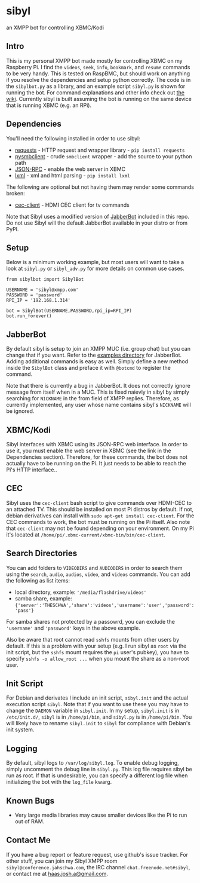# sibyl
an XMPP bot for controlling XBMC/Kodi

## Intro
This is my personal XMPP bot made mostly for controlling XBMC on my Raspberry Pi. I find the `videos`, `seek`, `info`, `bookmark`, and `resume` commands to be very handy. This is tested on RaspBMC, but should work on anything if you resolve the dependencies and setup python correctly. The code is in the `sibylbot.py` as a library, and an example script `sibyl.py` is shown for running the bot. For command explanations and other info check out [the wiki][1]. Currently sibyl is built assuming the bot is running on the same device that is running XBMC (e.g. an RPi).

## Dependencies
You'll need the following installed in order to use sibyl:
 - [requests][3] - HTTP request and wrapper library - `pip install requests`
 - [pysmbclient][4] - crude `smbclient` wrapper - add the source to your python path
 - [JSON-RPC][6] - enable the web server in XBMC
 - [lxml][9] - xml and html parsing - `pip install lxml`

The following are optional but not having them may render some commands broken:
 - [cec-client][5] - HDMI CEC client for tv commands

Note that Sibyl uses a modified version of [JabberBot][2] included in this repo. Do not use Sibyl will the default JabberBot available in your distro or from PyPI.

## Setup
Below is a minimum working example, but most users will want to take a look at `sibyl.py` or `sibyl_adv.py` for more details on common use cases.

```
from sibylbot import SibylBot

USERNAME = 'sibyl@xmpp.com'
PASSWORD = 'password'
RPI_IP = '192.168.1.314'

bot = SibylBot(USERNAME,PASSWORD,rpi_ip=RPI_IP)
bot.run_forever()
```

## JabberBot
By default sibyl is setup to join an XMPP MUC (i.e. group chat) but you can change that if you want. Refer to the [examples directory][7] for JabberBot. Adding additional commands is easy as well. Simply define a new method inside the `SibylBot` class and preface it with `@botcmd` to register the command.

Note that there is currently a bug in JabberBot. It does not correctly ignore message from itself when in a MUC. This is fixed naievly in sibyl by simply searching for `NICKNAME` in the from field of XMPP replies. Therefore, as currently implemented, any user whose name contains sibyl's `NICKNAME` will be ignored.

## XBMC/Kodi
Sibyl interfaces with XBMC using its JSON-RPC web interface. In order to use it, you must enable the web server in XBMC (see the link in the Dependencies section). Therefore, for these commands, the bot does not actually have to be running on the Pi. It just needs to be able to reach the Pi's HTTP interface..

## CEC
Sibyl uses the `cec-client` bash script to give commands over HDMI-CEC to an attached TV. This should be installed on most Pi distros by default. If not, debian derivatives can install with `sudo apt-get install cec-client`. For the CEC commands to work, the bot must be running on the Pi itself. Also note that `cec-client` may not be found depending on your environment. On my Pi it's located at `/home/pi/.xbmc-current/xbmc-bin/bin/cec-client`.

## Search Directories
You can add folders to `VIDEODIRS` and `AUDIODIRS` in order to search them using the `search`, `audio`, `audios`, `video`, and `videos` commands. You can add the following as list items:
  - local directory, example: `'/media/flashdrive/videos'`
  - samba share, example: `{'server':'THESCHWA','share':'videos','username':'user','password':'pass'}`

For samba shares not protected by a passowrd, you can exclude the `'username'` and `'password'` keys in the above example.

Also be aware that root cannot read `sshfs` mounts from other users by default. If this is a problem with your setup (e.g. I run sibyl as `root` via the init script, but the `sshfs` mount requires the `pi` user's pubkey), you have to specify `sshfs -o allow_root ...` when you mount the share as a non-root user.

## Init Script
For Debian and derivates I include an init script, `sibyl.init` and the actual execution script `sibyl`. Note that if you want to use these you may have to change the `DAEMON` variable in `sibyl.init`. In my setup, `sibyl.init` is in `/etc/init.d/`, `sibyl` is in `/home/pi/bin`, and `sibyl.py` is in `/home/pi/bin`. You will likely have to rename `sibyl.init` to `sibyl` for compliance with Debian's init system.

## Logging
By default, sibyl logs to `/var/log/sibyl.log`. To enable debug logging, simply uncomment the debug line in `sibyl.py`. This log file requires sibyl be run as root. If that is undesirable, you can specify a different log file when initializing the bot with the `log_file` kwarg.

## Known Bugs
 - Very large media libraries may cause smaller devices like the Pi to run out of RAM.

## Contact Me
If you have a bug report or feature request, use github's issue tracker. For other stuff, you can join my Sibyl XMPP room `sibyl@conference.jahschwa.com`, the IRC channel `chat.freenode.net#sibyl`, or contact me at [haas.josh.a@gmail.com][8].

 [1]: https://github.com/TheSchwa/sibyl/wiki
 [2]: https://thp.io/2007/python-jabberbot/
 [3]: http://docs.python-requests.org/en/latest/
 [4]: https://bitbucket.org/nosklo/pysmbclient/src/057512c24175?at=default
 [5]: http://libcec.pulse-eight.com/
 [6]: http://kodi.wiki/view/Webserver#Enabling_the_webserver
 [7]: https://github.com/antont/pythonjabberbot/tree/master/examples
 [8]: mailto:haas.josh.a@gmail.com
 [9]: http://lxml.de/
